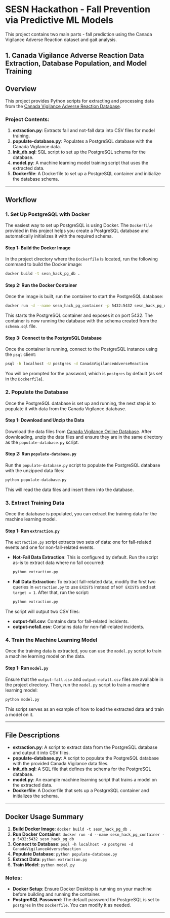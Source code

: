 # SESN Hackathon - Fall Prevention via Predictive ML Models
This project contains two main parts - fall prediction using the Canada Vigilance Adverse Reaction dataset and gait analysis.

## 1. Canada Vigilance Adverse Reaction Data Extraction, Database Population, and Model Training

## Overview

This project provides Python scripts for extracting and processing data from the [Canada Vigilance Adverse Reaction Database](https://www.canada.ca/en/health-canada/services/drugs-health-products/medeffect-canada/adverse-reaction-database/canada-vigilance-online-database-data-extract.html). 

### Project Contents:
1. **extraction.py**: Extracts fall and not-fall data into CSV files for model training.
2. **populate-database.py**: Populates a PostgreSQL database with the Canada Vigilance data.
3. **init_db.sql**: SQL script to set up the PostgreSQL schema for the database.
4. **model.py**: A machine learning model training script that uses the extracted data.
5. **Dockerfile**: A Dockerfile to set up a PostgreSQL container and initialize the database schema.

---

## Workflow

### 1. Set Up PostgreSQL with Docker

The easiest way to set up PostgreSQL is using Docker. The `Dockerfile` provided in this project helps you create a PostgreSQL database and automatically initializes it with the required schema.

#### Step 1: Build the Docker Image

In the project directory where the `Dockerfile` is located, run the following command to build the Docker image:

```bash
docker build -t sesn_hack_pg_db .
```

#### Step 2: Run the Docker Container

Once the image is built, run the container to start the PostgreSQL database:

```bash
docker run -d --name sesn_hack_pg_container -p 5432:5432 sesn_hack_pg_db
```

This starts the PostgreSQL container and exposes it on port 5432. The container is now running the database with the schema created from the `schema.sql` file.

#### Step 3: Connect to the PostgreSQL Database

Once the container is running, connect to the PostgreSQL instance using the `psql` client:

```bash
psql -h localhost -U postgres -d CanadaVigilanceAdverseReaction
```

You will be prompted for the password, which is `postgres` by default (as set in the `Dockerfile`).

### 2. Populate the Database

Once the PostgreSQL database is set up and running, the next step is to populate it with data from the Canada Vigilance database.

#### Step 1: Download and Unzip the Data

Download the data files from [Canada Vigilance Online Database](https://www.canada.ca/en/health-canada/services/drugs-health-products/medeffect-canada/adverse-reaction-database/canada-vigilance-online-database-data-extract.html). After downloading, unzip the data files and ensure they are in the same directory as the `populate-database.py` script.

#### Step 2: Run `populate-database.py`

Run the `populate-database.py` script to populate the PostgreSQL database with the unzipped data files:

```bash
python populate-database.py
```

This will read the data files and insert them into the database.

### 3. Extract Training Data

Once the database is populated, you can extract the training data for the machine learning model.

#### Step 1: Run `extraction.py`

The `extraction.py` script extracts two sets of data: one for fall-related events and one for non-fall-related events.

- **Not-Fall Data Extraction**: This is configured by default. Run the script as-is to extract data where no fall occurred:
  ```bash
  python extraction.py
  ```

- **Fall Data Extraction**: To extract fall-related data, modify the first two queries in `extraction.py` to use `EXISTS` instead of `NOT EXISTS` and set `target = 1`. After that, run the script:
  ```bash
  python extraction.py
  ```

The script will output two CSV files:
- **output-fall.csv**: Contains data for fall-related incidents.
- **output-nofall.csv**: Contains data for non-fall-related incidents.

### 4. Train the Machine Learning Model

Once the training data is extracted, you can use the `model.py` script to train a machine learning model on the data.

#### Step 1: Run `model.py`

Ensure that the `output-fall.csv` and `output-nofall.csv` files are available in the project directory. Then, run the `model.py` script to train a machine learning model:

```bash
python model.py
```

This script serves as an example of how to load the extracted data and train a model on it.

---

## File Descriptions

- **extraction.py**: A script to extract data from the PostgreSQL database and output it into CSV files.
- **populate-database.py**: A script to populate the PostgreSQL database with the provided Canada Vigilance data files.
- **init_db.sql**: A SQL file that defines the schema for the PostgreSQL database.
- **model.py**: An example machine learning script that trains a model on the extracted data.
- **Dockerfile**: A Dockerfile that sets up a PostgreSQL container and initializes the schema.

---

## Docker Usage Summary

1. **Build Docker Image**: `docker build -t sesn_hack_pg_db .`
2. **Run Docker Container**: `docker run -d --name sesn_hack_pg_container -p 5432:5432 sesn_hack_pg_db`
3. **Connect to Database**: `psql -h localhost -U postgres -d CanadaVigilanceAdverseReaction`
4. **Populate Database**: `python populate-database.py`
5. **Extract Data**: `python extraction.py`
6. **Train Model**: `python model.py`



### Notes:

- **Docker Setup**: Ensure Docker Desktop is running on your machine before building and running the container.
- **PostgreSQL Password**: The default password for PostgreSQL is set to `postgres` in the `Dockerfile`. You can modify it as needed.

---

